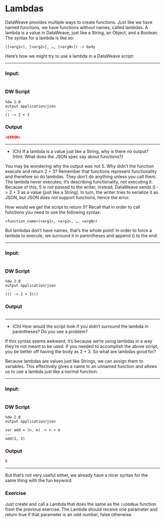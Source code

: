 # Lambdas

DataWeave provides multiple ways to create functions. Just like we have named functions, we have functions without names, called lambdas. A lambda is a value in DataWeave, just like a String, an Object, and a Boolean. The syntax for a lambda is like so:

```
([<arg1>], [<arg2>], …, [<argN>]) -> body
```

Here’s how we might try to use a lambda in a DataWeave script:

---
### Input:
```json
```
### DW Script
```dw
%dw 2.0
output application/json
---
() -> 2 + 3
```

### Output
```json
<ERROR>
```
---

- (Ch) If a lambda is a value just like a String, why is there no output? (Hint: What does the JSON spec say about functions?)

You may be wondering why the output was not 5. Why didn’t the function execute and return 2 + 3? Remember that functions represent functionality and therefore so do lambdas. They don’t do anything unless you call them. The lambda never executes; it’s describing functionality, not executing it. Because of this, 5 is not passed to the writer, instead, DataWeave sends () -> 2 + 3 as a value (just like a String). In turn, the writer tries to serialize it as JSON, but JSON does not support functions, hence the error. 

How would we get the script to return 5? Recall that in order to call functions you need to use the following syntax:

```
<function_name>(<arg1>, <arg2>, …, <argN>)
```

But lambdas don’t have names, that’s the whole point! In order to force a lambda to execute, we  surround it in parentheses and append () to the end:

---
### Input:
```json
```
### DW Script
```dw
%dw 2.0
output application/json
---
(() -> 2 + 3)()
```

### Output
```json
```
---

- (Ch) How would the script look if you didn’t surround the lambda in parentheses? Do you see a problem? 

If this syntax seems awkward, it’s because we’re using lambdas in a way they’re not meant to be used. If you needed to accomplish the above script, you be better off having the body as 2 + 3. So what are lambdas good for?

Because lambdas are values just like Strings, we can assign them to variables. This effectively gives a name to an unnamed function and allows us to use a lambda just like a normal function:

---
### Input:
```json
```
### DW Script
```dw
%dw 2.0
output application/json

var add = (n, m) -> n + m
---
add(2, 3)
```

### Output
```json
5
```
---

But that’s not very useful either, we already have a nicer syntax for the same thing with the fun keyword.

### Exercise

Just create and call a Lambda that does the same as the `isOddNum` function from the previous exercise. The Lambda should receive one parameter and return true if that parameter is an odd number, false otherwise.